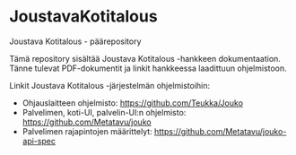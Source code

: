 # JoustavaKotitalous
Joustava Kotitalous - päärepository

Tämä repository sisältää Joustava Kotitalous -hankkeen dokumentaation.
Tänne tulevat PDF-dokumentit ja linkit hankkeessa laadittuun ohjelmistoon.

Linkit Joustava Kotitalous -järjestelmän ohjelmistoihin:
- Ohjauslaitteen ohjelmisto: https://github.com/Teukka/Jouko
- Palvelimen, koti-UI, palvelin-UI:n ohjelmisto: https://github.com/Metatavu/jouko
- Palvelimen rajapintojen määrittelyt: https://github.com/Metatavu/jouko-api-spec

